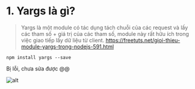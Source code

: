 # 1. Yargs là gì?
>Yargs là một module có tác dụng tách chuỗi của các request và lấy các tham số + giá trị của các tham số, module này rất hữu ích trong việc giao tiếp lấy dữ liệu từ client.
https://freetuts.net/gioi-thieu-module-yargs-trong-nodejs-591.html
```
npm install yargs --save
```
Bị lỗi, chưa sửa được @@

![alt](http://rose.dothanhlong.org/nodejs/hoc_yargs/h1.png)
